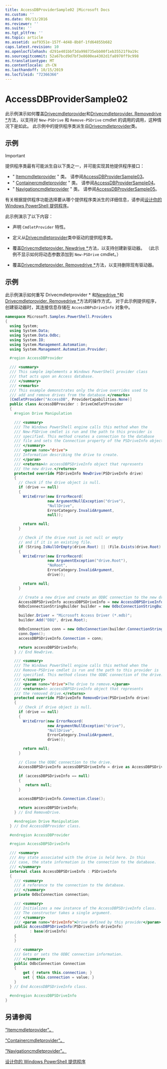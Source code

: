 ```yaml
---
title: AccessDBProviderSample02 |Microsoft Docs
ms.custom: ''
ms.date: 09/13/2016
ms.reviewer: ''
ms.suite: ''
ms.tgt_pltfrm: ''
ms.topic: article
ms.assetid: aaf9351e-157f-4d48-8b8f-1fd64855b682
caps.latest.revision: 10
ms.openlocfilehash: d291e401bbf3da998735ebb00f1eb35521f9a19c
ms.sourcegitcommit: 52a67bcd9d7bf3e8600ea4302d1fa8970ff9c998
ms.translationtype: MT
ms.contentlocale: zh-CN
ms.lasthandoff: 10/15/2019
ms.locfileid: "72366366"
---
```

# <a name="accessdbprovidersample02"></a>AccessDBProviderSample02

此示例演示如何覆盖[Drivecmdletprovider](/dotnet/api/System.Management.Automation.Provider.DriveCmdletProvider.NewDrive)和[Drivecmdletprovider. Removedrive *](/dotnet/api/System.Management.Automation.Provider.DriveCmdletProvider.RemoveDrive)方法，以支持对 `New-PSDrive` 和 `Remove-PSDrive` cmdlet 的调用的调用，这种情况下是如此。 此示例中的提供程序类派生自[Drivecmdletprovider](/dotnet/api/System.Management.Automation.Provider.DriveCmdletProvider)类。

## <a name="demonstrates"></a>示例

> [!IMPORTANT]
> 提供程序类最有可能派生自以下类之一，并可能实现其他提供程序接口：
>
> -   " [Itemcmdletprovider](/dotnet/api/System.Management.Automation.Provider.ItemCmdletProvider) " 类。 请参阅[AccessDBProviderSample03](./accessdbprovidersample03.md)。
> -   " [Containercmdletprovider](/dotnet/api/System.Management.Automation.Provider.ContainerCmdletProvider) " 类。 请参阅[AccessDBProviderSample04](./accessdbprovidersample04.md)。
> -   " [Navigationcmdletprovider](/dotnet/api/System.Management.Automation.Provider.NavigationCmdletProvider) " 类。 请参阅[AccessDBProviderSample05](./accessdbprovidersample05.md)。
>
> 有关根据提供程序功能选择要从哪个提供程序类派生的详细信息，请参阅[设计你的 Windows PowerShell 提供程序](./provider-types.md)。

此示例演示了以下内容：

- 声明 `CmdletProvider` 特性。

- 定义从[Drivecmdletprovider](/dotnet/api/System.Management.Automation.Provider.DriveCmdletProvider)类中驱动的提供程序类。

- 覆盖[Drivecmdletprovider. Newdrive *](/dotnet/api/System.Management.Automation.Provider.DriveCmdletProvider.NewDrive)方法，以支持创建新驱动器。 （此示例不显示如何将动态参数添加到 `New-PSDrive` cmdlet。）

- 覆盖[Drivecmdletprovider. Removedrive *](/dotnet/api/System.Management.Automation.Provider.DriveCmdletProvider.RemoveDrive)方法，以支持删除现有驱动器。

## <a name="example"></a>示例

此示例演示如何重写 Drivecmdletprovider * 和[Newdrive *](/dotnet/api/System.Management.Automation.Provider.DriveCmdletProvider.NewDrive)和[Drivecmdletprovider. Removedrive *](/dotnet/api/System.Management.Automation.Provider.DriveCmdletProvider.RemoveDrive)方法的操作方式。 对于此示例提供程序，创建驱动器时，其连接信息存储在 `AccessDBPsDriveInfo` 对象中。

```csharp
namespace Microsoft.Samples.PowerShell.Providers
{
  using System;
  using System.Data;
  using System.Data.Odbc;
  using System.IO;
  using System.Management.Automation;
  using System.Management.Automation.Provider;

  #region AccessDBProvider

  /// <summary>
  /// This sample implements a Windows PowerShell provider class
  /// that acts upon an Access database.
  /// </summary>
  /// <remarks>
  /// This example demonstrates only the drive overrides used to
  /// add and remove drives from the database.</remarks>
  [CmdletProvider("AccessDB", ProviderCapabilities.None)]
  public class AccessDBProvider : DriveCmdletProvider
  {
    #region Drive Manipulation

    /// <summary>
    /// The Windows PowerShell engine calls this method when the
    /// New-PSDrive cmdlet is run and the path to this provider is
    /// specified. This method creates a connection to the database
    /// file and sets the Connection property of the PSDriveInfo object.
    /// </summary>
    /// <param name="drive">
    /// Information describing the drive to create.
    /// </param>
    /// <returns>An accessDBPSDriveInfo object that represents
    /// the new drive.</returns>
    protected override PSDriveInfo NewDrive(PSDriveInfo drive)
    {
      // Check if the drive object is null.
      if (drive == null)
      {
        WriteError(new ErrorRecord(
                   new ArgumentNullException("drive"),
                   "NullDrive",
                   ErrorCategory.InvalidArgument,
                   null));

        return null;
      }

      // Check if the drive root is not null or empty
      // and if it is an existing file.
      if (String.IsNullOrEmpty(drive.Root) || (File.Exists(drive.Root) == false))
      {
        WriteError(new ErrorRecord(
                   new ArgumentException("drive.Root"),
                   "NoRoot",
                   ErrorCategory.InvalidArgument,
                   drive));

        return null;
      }

      // Create a new drive and create an ODBC connection to the new drive.
      AccessDBPSDriveInfo accessDBPSDriveInfo = new AccessDBPSDriveInfo(drive);
      OdbcConnectionStringBuilder builder = new OdbcConnectionStringBuilder();

      builder.Driver = "Microsoft Access Driver (*.mdb)";
      builder.Add("DBQ", drive.Root);

      OdbcConnection conn = new OdbcConnection(builder.ConnectionString);
      conn.Open();
      accessDBPSDriveInfo.Connection = conn;

      return accessDBPSDriveInfo;
    } // End NewDrive.

    /// <summary>
    /// The Windows PowerShell engine calls this method when the
    /// Remove-PSDrive cmdlet is run and the path to this provider is
    /// specified. This method closes the ODBC connection of the drive.
    /// </summary>
    /// <param name="drive">The drive to remove.</param>
    /// <returns>An accessDBPSDriveInfo object that represents
    /// the removed drive.</returns>
    protected override PSDriveInfo RemoveDrive(PSDriveInfo drive)
    {
      // Check if drive object is null.
      if (drive == null)
      {
        WriteError(new ErrorRecord(
                   new ArgumentNullException("drive"),
                   "NullDrive",
                   ErrorCategory.InvalidArgument,
                   drive));

        return null;
      }

      // Close the ODBC connection to the drive.
      AccessDBPSDriveInfo accessDBPSDriveInfo = drive as AccessDBPSDriveInfo;

      if (accessDBPSDriveInfo == null)
      {
         return null;
      }

      accessDBPSDriveInfo.Connection.Close();

      return accessDBPSDriveInfo;
    } // End RemoveDrive.

    #endregion Drive Manipulation
  } // End AccessDBProvider class.

  #endregion AccessDBProvider

  #region AccessDBPSDriveInfo

  /// <summary>
  /// Any state associated with the drive is held here. In this
  /// case, the state information is the connection to the database.
  /// </summary>
  internal class AccessDBPSDriveInfo : PSDriveInfo
  {
    /// <summary>
    /// A reference to the connection to the database.
    /// </summary>
    private OdbcConnection connection;

    /// <summary>
    /// Initializes a new instance of the AccessDBPSDriveInfo class.
    /// The constructor takes a single argument.
    /// </summary>
    /// <param name="driveInfo">Drive defined by this provider</param>
    public AccessDBPSDriveInfo(PSDriveInfo driveInfo)
           : base(driveInfo)
    {
    }

    /// <summary>
    /// Gets or sets the ODBC connection information.
    /// </summary>
    public OdbcConnection Connection
    {
        get { return this.connection; }
        set { this.connection = value; }
    }
  } // End AccessDBPSDriveInfo class.

  #endregion AccessDBPSDriveInfo
}
```

## <a name="see-also"></a>另请参阅

["Itemcmdletprovider"。](/dotnet/api/System.Management.Automation.Provider.ItemCmdletProvider)

["Containercmdletprovider"。](/dotnet/api/System.Management.Automation.Provider.ContainerCmdletProvider)

["Navigationcmdletprovider"。](/dotnet/api/System.Management.Automation.Provider.NavigationCmdletProvider)

[设计你的 Windows PowerShell 提供程序](./provider-types.md)